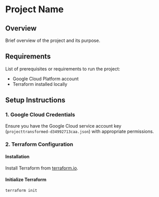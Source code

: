 # Project Name

## Overview

Brief overview of the project and its purpose.

## Requirements

List of prerequisites or requirements to run the project:
- Google Cloud Platform account
- Terraform installed locally

## Setup Instructions

### 1. Google Cloud Credentials

Ensure you have the Google Cloud service account key (`projecttransformed-d34992713caa.json`) with appropriate permissions.

### 2. Terraform Configuration

#### Installation

Install Terraform from [terraform.io](https://www.terraform.io/downloads.html).

#### Initialize Terraform

```bash
terraform init
